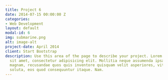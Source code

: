 ```yaml
---
title: Project 6
date: 2014-07-15 00:00:00 Z
categories:
- Web Development
layout: default
modal-id: 6
img: submarine.png
alt: image-alt
project-date: April 2014
client: Start Bootstrap
description: Use this area of the page to describe your project. Lorem ipsum dolor
  sit amet, consectetur adipisicing elit. Mollitia neque assumenda ipsam nihil, molestias
  magnam, recusandae quos quis inventore quisquam velit asperiores, vitae? Reprehenderit
  soluta, eos quod consequuntur itaque. Nam.
---
```


